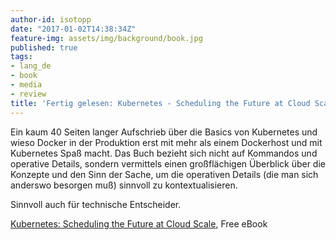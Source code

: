 ```yaml
---
author-id: isotopp
date: "2017-01-02T14:38:34Z"
feature-img: assets/img/background/book.jpg
published: true
tags:
- lang_de
- book
- media
- review
title: 'Fertig gelesen: Kubernetes - Scheduling the Future at Cloud Scale'
---
```

Ein kaum 40 Seiten langer Aufschrieb über die Basics von Kubernetes und wieso Docker in der Produktion erst mit mehr als einem Dockerhost und mit Kubernetes Spaß macht. Das Buch bezieht sich nicht auf Kommandos und operative Details, sondern vermittels einen großflächigen Überblick über die Konzepte und den Sinn der Sache, um die operativen Details (die man sich anderswo besorgen muß) sinnvoll zu kontextualisieren.

Sinnvoll auch für technische Entscheider.

[Kubernetes: Scheduling the Future at Cloud Scale](https://www.openshift.com/promotions/kubernetes.html), Free eBook
